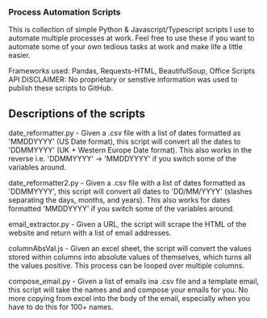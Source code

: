 ### Process Automation Scripts
This is collection of simple Python & Javascript/Typescript scripts I use to automate multiple processes at work. Feel free to use these if you want to automate some of your own tedious tasks at work and make life a little easier.

Frameworks used: Pandas, Requests-HTML, BeautifulSoup, Office Scripts API
DISCLAIMER: No proprietary or senstive information was used to publish these scripts to GitHub.

## Descriptions of the scripts

date_reformatter.py - Given a .csv file with a list of dates formatted as 'MMDDYYYY' (US Date format), this script will convert all the dates to 'DDMMYYYY' (UK + Western Europe Date format).  This also works in the reverse i.e. 'DDMMYYYY' -> 'MMDDYYYY' if you switch some of the variables around.

date_reformatter2.py - Given a .csv file with a list of dates formatted as 'DDMMYYYY', this script will convert all dates to 'DD/MM/YYYY' (slashes separating the days, months, and years).  This also works for dates formatted 'MMDDYYYY' if you switch some of the variables around.

email_extractor.py - Given a URL, the script will scrape the HTML of the website and return with a list of email addresses.

columnAbsVal.js - Given an excel sheet, the script will convert the values stored within columns into absolute values of themselves, which turns all the values positive.  This process can be looped over multiple columns.

compose_email.py - Given a list of emails ina .csv file and a template email, this script will take the names and and compose your emails for you.  No more copying from excel into the body of the email, especially when you have to do this for 100+ names. 

